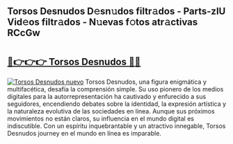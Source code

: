 ## Torsos Desnudos D𝚎sn𝚞dos filtr𝚊dos - Parts-zIU Vid𝚎os filtr𝚊dos - N𝚞evas f𝚘tos atr𝚊ctivas RCcGw

# <h2><a href="http://mbc5uv4.tromn.icu/?c=Torsos+Desnudos">🔗👉👉👉 Torsos Desnudos 🔗🔗</a></h2>

[![Torsos Desnudos nuevo](https://i.imgur.com/pEAQMta.gif)](http://mbc5uv4.tromn.icu/?c=Torsos+Desnudos)
Torsos Desnudos, una figura enigmática y multifacética, desafía la comprensión simple. Su uso pionero de los medios digitales para la autorrepresentación ha cautivado y enfurecido a sus seguidores, encendiendo debates sobre la identidad, la expresión artística y la naturaleza evolutiva de las sociedades en línea. Aunque sus próximos movimientos no están claros, su influencia en el mundo digital es indiscutible. Con un espíritu inquebrantable y un atractivo innegable, Torsos Desnudos journey en el mundo en línea es imparable.
